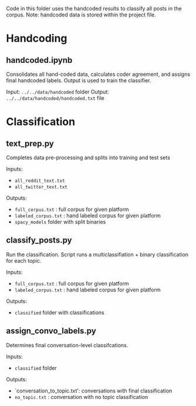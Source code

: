 Code in this folder uses the handcoded results to classify all posts in the corpus. Note: handcoded data is stored within the project file.

# Handcoding

## handcoded.ipynb
Consolidates all hand-coded data, calculates coder agreement, and assigns final handcoded labels. Output is used to train the classifier.

Input: `../../data/handcoded` folder
Output: `../../data/handcoded/handcoded.txt` file

# Classification

## text_prep.py
Completes data pre-processing and splits into training and test sets

Inputs:
* `all_reddit_text.txt`
* `all_twitter_text.txt`

Outputs:
*  `full_corpus.txt` : full corpus for given platform
*  `labeled_corpus.txt` : hand labeled corpus for given platform
*  `spacy_models` folder with split binaries

## classify_posts.py
Run the classification. Script runs a multiclassifiation + binary classification for each topic.

Inputs:
*  `full_corpus.txt` : full corpus for given platform
*  `labeled_corpus.txt` : hand labeled corpus for given platform

Outputs:
*  `classified` folder with classifications

## assign_convo_labels.py
Determines final conversation-level classifcations.

Inputs:
* `classified` folder

Outputs:
* `conversation_to_topic.txt': conversations with final classification
* `no_topic.txt` : conversation with no topic classification